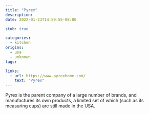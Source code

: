 ```yaml
---
title: "Pyrex"
description:
date: 2022-01-23T14:59:55-08:00

stub: true

categories:
  - kitchen
origins:
  - usa
  - unknown
tags:

links:
  - url: https://www.pyrexhome.com/
    text: "Pyrex"
---
```


Pyrex is the parent company of a large number of brands, and manufactures its
own products, a limited set of which (such as its measuring cups) are still
made in the USA.
